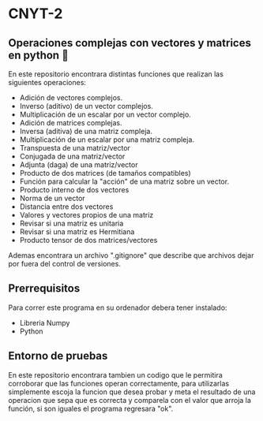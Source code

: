 # CNYT-2
## Operaciones complejas con vectores y matrices en python 🧾
En este repositorio encontrara distintas funciones que realizan las siguientes operaciones: 
- Adición de vectores complejos.
- Inverso (aditivo) de un vector complejos.
- Multiplicación de un escalar por un vector complejo.
- Adición de matrices complejas.
- Inversa (aditiva) de una matriz compleja.
- Multiplicación de un escalar por una matriz compleja.
- Transpuesta de una matriz/vector
- Conjugada de una matriz/vector
- Adjunta (daga) de una matriz/vector
- Producto de dos matrices (de tamaños compatibles)
- Función para calcular la "acción" de una matriz sobre un vector.
- Producto interno de dos vectores
- Norma de un vector
- Distancia entre dos vectores
- Valores  y vectores propios de una matriz
- Revisar si una matriz es unitaria
- Revisar si una matriz es Hermitiana
- Producto tensor de dos matrices/vectores

Ademas encontrara un archivo ".gitignore" que describe que archivos dejar por fuera del control de versiones. 


## Prerrequisitos 
Para correr este programa en su ordenador debera tener instalado:

- Libreria Numpy
- Python

## Entorno de pruebas
En este repositorio encontrara tambien un codigo que le permitira corroborar que las funciones operan correctamente,
para utilizarlas simplemente escoja la funcion que desea probar y meta el resultado de una operacion que sepa que es correcta
y comparela con el valor que arroja la función, si son iguales el programa regresara "ok".

